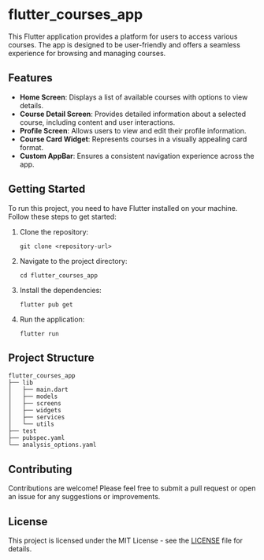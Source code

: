 # flutter_courses_app

This Flutter application provides a platform for users to access various courses. The app is designed to be user-friendly and offers a seamless experience for browsing and managing courses.

## Features

- **Home Screen**: Displays a list of available courses with options to view details.
- **Course Detail Screen**: Provides detailed information about a selected course, including content and user interactions.
- **Profile Screen**: Allows users to view and edit their profile information.
- **Course Card Widget**: Represents courses in a visually appealing card format.
- **Custom AppBar**: Ensures a consistent navigation experience across the app.

## Getting Started

To run this project, you need to have Flutter installed on your machine. Follow these steps to get started:

1. Clone the repository:
   ```
   git clone <repository-url>
   ```

2. Navigate to the project directory:
   ```
   cd flutter_courses_app
   ```

3. Install the dependencies:
   ```
   flutter pub get
   ```

4. Run the application:
   ```
   flutter run
   ```

## Project Structure

```
flutter_courses_app
├── lib
│   ├── main.dart
│   ├── models
│   ├── screens
│   ├── widgets
│   ├── services
│   └── utils
├── test
├── pubspec.yaml
└── analysis_options.yaml
```

## Contributing

Contributions are welcome! Please feel free to submit a pull request or open an issue for any suggestions or improvements.

## License

This project is licensed under the MIT License - see the [LICENSE](LICENSE) file for details.